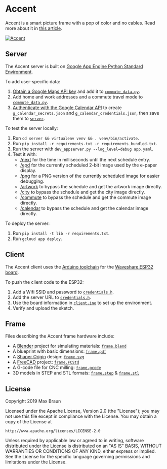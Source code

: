 # Accent

Accent is a smart picture frame with a pop of color and no cables. Read more about it in [this article](https://medium.com/@maxbraun/meet-accent-352cfa95813a).

[![Accent](accent-commute.jpg)](https://medium.com/@maxbraun/meet-accent-352cfa95813a)

## Server

The Accent server is built on [Google App Engine Python Standard Environment](https://cloud.google.com/appengine/docs/standard/python/).

To add user-specific data:
1. [Obtain a Google Maps API key](https://cloud.google.com/maps-platform/#get-started) and add it to [`commute_data.py`](server/commute_data.py#L3).
2. Add home and work addresses and a commute travel mode to [`commute_data.py`](server/commute_data.py#L6).
3. [Authenticate with the Google Calendar API](https://colab.research.google.com/drive/1mcgu_8cxxb-MMDKICr8oy9kFPSFPYlZ7#sandboxMode=true&scrollTo=ThqaE4cyA4R1) to create `g_calendar_secrets.json` and `g_calendar_credentials.json`, then save them to [`server`](server).

To test the server locally:
1. Run `cd server && virtualenv venv && . venv/bin/activate`.
2. Run `pip install -r requirements.txt -r requirements_bundled.txt`.
3. Run the server with `dev_appserver.py --log_level=debug app.yaml`.
4. Test it with:
   - [/next](http://localhost:8080/next) for the time in milliseconds until the next schedule entry.
   - [/epd](http://localhost:8080/epd) for the currently scheduled 2-bit image used by the e-paper display.
   - [/png](http://localhost:8080/png) for a PNG version of the currently scheduled image for easier debugging.
   - [/artwork](http://localhost:8080/artwork) to bypass the schedule and get the artwork image directly.
   - [/city](http://localhost:8080/city) to bypass the schedule and get the city image directly.
   - [/commute](http://localhost:8080/commute) to bypass the schedule and get the commute image directly.
   - [/calendar](http://localhost:8080/calendar) to bypass the schedule and get the calendar image directly.

To deploy the server:
1. Run `pip install -t lib -r requirements.txt`.
2. Run `gcloud app deploy`.

## Client

The Accent client uses the [Arduino toolchain](https://www.arduino.cc/en/Main/Software) for the [Waveshare ESP32 board](https://www.waveshare.com/wiki/E-Paper_ESP32_Driver_Board).

To push the client code to the ESP32:
1. Add a Wifi SSID and password to [`credentials.h`](client/credentials.h#L36).
2. Add the server URL to [`credentials.h`](client/credentials.h#L46).
3. Use the board information in [`client.ino`](client/client.ino#L9) to set up the environment.
4. Verify and upload the sketch.

## Frame

Files describing the Accent frame hardware include:
- A [Blender](https://www.blender.org/) project for simulating materials: [`frame.blend`](frame/frame.blend)
- A blueprint with basic dimensions: [`frame.pdf`](frame/frame.pdf)
- A [Shaper Origin](https://www.shapertools.com/) design: [`frame.svg`](frame/frame.svg)
- A [FreeCAD](https://www.freecadweb.org/) project: [`frame.FCStd`](frame/frame.FCStd)
- A G-code file for CNC milling: [`frame.gcode`](frame/frame.gcode)
- 3D models in STEP and STL formats: [`frame.step`](frame/frame.step) & [`frame.stl`](frame/frame.stl)

## License

Copyright 2019 Max Braun

Licensed under the Apache License, Version 2.0 (the "License");
you may not use this file except in compliance with the License.
You may obtain a copy of the License at

    http://www.apache.org/licenses/LICENSE-2.0

Unless required by applicable law or agreed to in writing, software
distributed under the License is distributed on an "AS IS" BASIS,
WITHOUT WARRANTIES OR CONDITIONS OF ANY KIND, either express or implied.
See the License for the specific language governing permissions and
limitations under the License.
